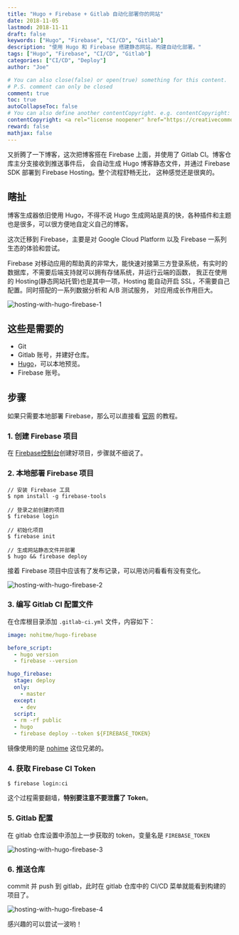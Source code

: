 ```yaml
---
title: "Hugo + Firebase + Gitlab 自动化部署你的网站"
date: 2018-11-05
lastmod: 2018-11-11
draft: false
keywords: ["Hugo", "Firebase", "CI/CD", "Gitlab"]
description: "使用 Hugo 和 Firebase 搭建静态网站，构建自动化部署。"
tags: ["Hugo", "Firebase", "CI/CD", "Gitlab"]
categories: ["CI/CD", "Deploy"]
author: "Joe"

# You can also close(false) or open(true) something for this content.
# P.S. comment can only be closed
comment: true
toc: true
autoCollapseToc: false
# You can also define another contentCopyright. e.g. contentCopyright: "This is another copyright."
contentCopyright: <a rel="license noopener" href="https://creativecommons.org/licenses/by-nc-nd/4.0/deed.zh" target="_blank">CC BY-NC-ND 4.0</a>
reward: false
mathjax: false
---
```



<!-- Edit Replace Here.-->
又折腾了一下博客，这次把博客搭在 Firebase 上面，并使用了 Gitlab CI。博客仓库主分支接收到推送事件后，
会自动生成 Hugo 博客静态文件，并通过 Firebase SDK 部署到 Firebase Hosting。整个流程舒畅无比，
这种感觉还是很爽的。

<!--more-->
## 瞎扯

博客生成器依旧使用 Hugo，不得不说 Hugo 生成网站是真的快，各种插件和主题也是很多，可以很方便地自定义自己的博客。

这次迁移到 Firebase，主要是对 Google Cloud Platform 以及 Firebase 一系列生态的体验和尝试。

Firebase 对移动应用的帮助真的非常大，能快速对接第三方登录系统，有实时的数据库，不需要后端支持就可以拥有存储系统，并运行云端的函数，
我正在使用的 Hosting(静态网站托管)也是其中一项，Hosting 能自动开启 SSL，不需要自己配置。同时搭配的一系列数据分析和 A/B 测试服务，
对应用成长作用巨大。

![hosting-with-hugo-firebase-1](https://i.loli.net/2019/11/13/VgINPM6clGHo5w4.jpg)

## 这些是需要的

- Git
- Gitlab 账号，并建好仓库。
- [Hugo](https://gohugo.io/)，可以本地预览。
- Firebase 账号。

## 步骤

如果只需要本地部署 Firebase，那么可以直接看 [官网](https://gohugo.io/hosting-and-deployment/hosting-on-firebase/) 的教程。

### 1. 创建 Firebase 项目

在 [Firebase控制台](https://console.firebase.google.com/)创建好项目，步骤就不细说了。

### 2. 本地部署 Firebase 项目

````shell
// 安装 Firebase 工具
$ npm install -g firebase-tools

// 登录之前创建的项目
$ firebase login

// 初始化项目
$ firebase init

// 生成网站静态文件并部署
$ hugo && firebase deploy
````

接着 Firebase 项目中应该有了发布记录，可以用访问看看有没有变化。

![hosting-with-hugo-firebase-2](https://i.loli.net/2019/11/13/XUmMF9KDgrbioVS.jpg)

### 3. 编写 Gitlab CI 配置文件

在仓库根目录添加 `.gitlab-ci.yml` 文件，内容如下：
````yml
image: nohitme/hugo-firebase

before_script:
  - hugo version
  - firebase --version

hugo_firebase:
  stage: deploy
  only:
    - master
  except:
    - dev
  script:
  - rm -rf public
  - hugo
  - firebase deploy --token ${FIREBASE_TOKEN}
````

镜像使用的是 [nohime](https://github.com/nohitme/docker-hugo-firebase) 这位兄弟的。

### 4. 获取 Firebase CI Token

````shell
$ firebase login:ci
````

这个过程需要翻墙，**特别要注意不要泄露了 Token**。

### 5. Gitlab 配置

在 gitlab 仓库设置中添加上一步获取的 token，变量名是 `FIREBASE_TOKEN`

![hosting-with-hugo-firebase-3](https://i.loli.net/2019/11/13/7nfHUhMx3lvgmP1.jpg)

### 6. 推送仓库

commit 并 push 到 gitlab，此时在 gitlab 仓库中的 CI/CD 菜单就能看到构建的项目了。

![hosting-with-hugo-firebase-4](https://i.loli.net/2019/11/13/TojFgJiV9uUeYpE.jpg)

感兴趣的可以尝试一波哟！
